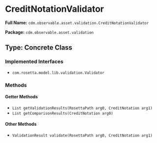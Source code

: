 # CreditNotationValidator

**Full Name:** `cdm.observable.asset.validation.CreditNotationValidator`

**Package:** `cdm.observable.asset.validation`

## Type: Concrete Class

### Implemented Interfaces

- `com.rosetta.model.lib.validation.Validator`

### Methods

#### Getter Methods

- `List getValidationResults(RosettaPath arg0, CreditNotation arg1)`
- `List getComparisonResults(CreditNotation arg0)`

#### Other Methods

- `ValidationResult validate(RosettaPath arg0, CreditNotation arg1)`

